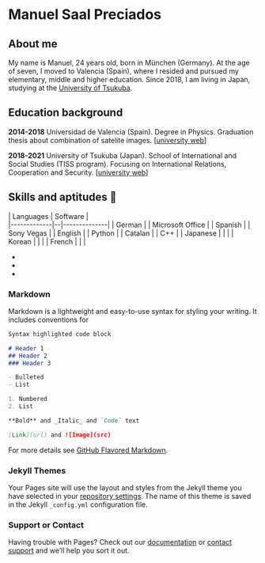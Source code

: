# Manuel Saal Preciados

## About me
My name is Manuel, 24 years old, born in München (Germany). 
At the age of seven, I moved to Valencia (Spain), where I resided and pursued my elementary, middle and higher education.
Since 2018, I am living in Japan, studying at the [University of Tsukuba](https://www.tsukuba.ac.jp/en/).

## Education background
**2014-2018**
Universidad de Valencia (Spain). 
Degree in Physics. Graduation thesis about combination of satelite images. [[university web](https://www.uv.es/uvweb/fisica/es/facultad-fisica-1285850062061.html)]

**2018-2021** University of Tsukuba (Japan).
School of International and Social Studies (TISS program). Focusing on International Relations, Cooperation and Security. [[university web](http://www.global.tsukuba.ac.jp/%E7%A4%BE%E4%BC%9A%E3%83%BB%E5%9B%BD%E9%9A%9B%E5%AD%A6%E7%BE%A4)]

## Skills and aptitudes :metal:

|  Languages |  Software |      
|-------------|--|--------------|
|  German      | |   Microsoft Office           |
|  Spanish     | |       Sony Vegas        |
|  English     | |      Python        |
|  Catalan     | |        C++      |
|  Japanese    | |              |
|  Korean      | |              |
|  French      | |              |


- 
- 
- 

### Markdown

Markdown is a lightweight and easy-to-use syntax for styling your writing. It includes conventions for

```markdown
Syntax highlighted code block

# Header 1
## Header 2
### Header 3

- Bulleted
- List

1. Numbered
2. List

**Bold** and _Italic_ and `Code` text

[Link](url) and ![Image](src)
```

For more details see [GitHub Flavored Markdown](https://guides.github.com/features/mastering-markdown/).

### Jekyll Themes

Your Pages site will use the layout and styles from the Jekyll theme you have selected in your [repository settings](https://github.com/saalpreciados/saalpreciados.portfolio/settings). The name of this theme is saved in the Jekyll `_config.yml` configuration file.

### Support or Contact

Having trouble with Pages? Check out our [documentation](https://docs.github.com/categories/github-pages-basics/) or [contact support](https://support.github.com/contact) and we’ll help you sort it out.

